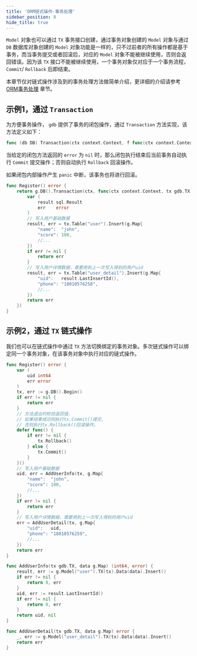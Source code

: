 ```yaml
---
title: 'ORM链式操作-事务处理'
sidebar_position: 8
hide_title: true
---
```


`Model` 对象也可以通过 `TX` 事务接口创建，通过事务对象创建的 `Model` 对象与通过 `DB` 数据库对象创建的 `Model` 对象功能是一样的，只不过前者的所有操作都是基于事务，而当事务提交或者回滚后，对应的 `Model` 对象不能被继续使用，否则会返回错误。因为该 `TX` 接口不能被继续使用，一个事务对象仅对应于一个事务流程， `Commit`/ `Rollback` 后即结束。

本章节仅对链式操作涉及到的事务处理方法做简单介绍，更详细的介绍请参考 [ORM事务处理](output/goframe-v2.3-md/核心组件-重点/数据库ORM/ORM事务处理) 章节。

## 示例1，通过 `Transaction`

为方便事务操作， `gdb` 提供了事务的闭包操作，通过 `Transaction` 方法实现，该方法定义如下：

```go
func (db DB) Transaction(ctx context.Context, f func(ctx context.Context, tx TX) error) (err error)
```

当给定的闭包方法返回的 `error` 为 `nil` 时，那么闭包执行结束后当前事务自动执行 `Commit` 提交操作；否则自动执行 `Rollback` 回滚操作。

如果闭包内部操作产生 `panic` 中断，该事务也将进行回滚。

```go
func Register() error {
	return g.DB().Transaction(ctx, func(ctx context.Context, tx gdb.TX) error {
		var (
			result sql.Result
			err    error
		)
		// 写入用户基础数据
		result, err = tx.Table("user").Insert(g.Map{
			"name":  "john",
			"score": 100,
			//...
		})
		if err != nil {
			return err
		}
		// 写入用户详情数据，需要用到上一次写入得到的用户uid
		result, err = tx.Table("user_detail").Insert(g.Map{
			"uid":   result.LastInsertId(),
			"phone": "18010576258",
			//...
		})
		return err
	})
}
```

## 示例2，通过 `TX` 链式操作

我们也可以在链式操作中通过 `TX` 方法切换绑定的事务对象。多次链式操作可以绑定同一个事务对象，在该事务对象中执行对应的链式操作。

```go
func Register() error {
	var (
		uid int64
		err error
	)
	tx, err := g.DB().Begin()
	if err != nil {
		return err
	}
	// 方法退出时检验返回值，
	// 如果结果成功则执行tx.Commit()提交,
	// 否则执行tx.Rollback()回滚操作。
	defer func() {
		if err != nil {
			tx.Rollback()
		} else {
			tx.Commit()
		}
	}()
	// 写入用户基础数据
	uid, err = AddUserInfo(tx, g.Map{
		"name":  "john",
		"score": 100,
		//...
	})
	if err != nil {
		return err
	}
	// 写入用户详情数据，需要用到上一次写入得到的用户uid
	err = AddUserDetail(tx, g.Map{
		"uid":   uid,
		"phone": "18010576259",
		//...
	})
	return err
}

func AddUserInfo(tx gdb.TX, data g.Map) (int64, error) {
	result, err := g.Model("user").TX(tx).Data(data).Insert()
	if err != nil {
		return 0, err
	}
	uid, err := result.LastInsertId()
	if err != nil {
		return 0, err
	}
	return uid, nil
}

func AddUserDetail(tx gdb.TX, data g.Map) error {
	_, err := g.Model("user_detail").TX(tx).Data(data).Insert()
	return err
}
```